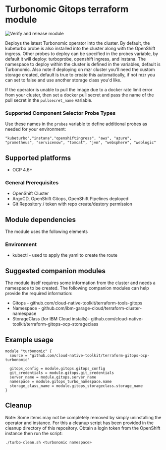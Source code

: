 #  Turbonomic Gitops terraform module
![Verify and release module](https://github.com/cloud-native-toolkit/terraform-gitops-ocp-turbonomic/workflows/Verify%20and%20release%20module/badge.svg)

Deploys the latest Turbonomic operator into the cluster. By default, the kubeturbo probe is also installed into the cluster along with the OpenShift ingress.  Other probes to deploy can be specified in the probes variable, by default it will deploy:  turboprobe, openshift ingress, and instana.  The namespace to deploy within the cluster is defined in the variables, default is Turbonomic.  Also note if deploying on mzr cluster you'll need the custom storage created, default is true to create this automatically, if not mzr you can set to false and use another storage class you'd like.

If the operator is unable to pull the image due to a docker rate limit error from your cluster, then set a docker pull secret and pass the name of the pull secret in the `pullsecret_name` variable.

### Supported Component Selector Probe Types 
Use these names in the `probes` variable to define additional probes as needed for your environment:
```
"kubeturbo","instana","openshiftingress", "aws", "azure", "prometheus", "servicenow", "tomcat", "jvm", "websphere", "weblogic"
```
## Supported platforms

- OCP 4.6+

### General Prerequisites

- OpenShift Cluster
- ArgoCD, OpenShift Gitops, OpenShift Pipelines deployed
- Git Repository / token with repo create/destory permission

## Module dependencies

The module uses the following elements

### Environment

- kubectl - used to apply the yaml to create the route

## Suggested companion modules

The module itself requires some information from the cluster and needs a
namespace to be created. The following companion
modules can help provide the required information:

- Gitops - github.com/cloud-native-toolkit/terraform-tools-gitops
- Namespace - github.com/ibm-garage-cloud/terraform-cluster-namespace
- StorageClass (for IBM Cloud installs)- github.com/cloud-native-toolkit/terraform-gitops-ocp-storageclass


## Example usage

```hcl-terraform
module "turbonomic" {
  source = "github.com/cloud-native-toolkit/terraform-gitops-ocp-turbonomic"

  gitops_config = module.gitops.gitops_config
  git_credentials = module.gitops.git_credentials
  server_name = module.gitops.server_name
  namespace = module.gitops_turbo_namespace.name
  storage_class_name = module.gitops_storageclass.storage_name
}
```

## Cleanup

Note:  Some items may not be completely removed by simply uninstalling the operator and instance.  For this a cleanup script has been provided in the cleanup directory of this repository.  Obtain a login token from the OpenShift instance then run the script:

`./turbo-clean.sh <turbonomic namespace>`
